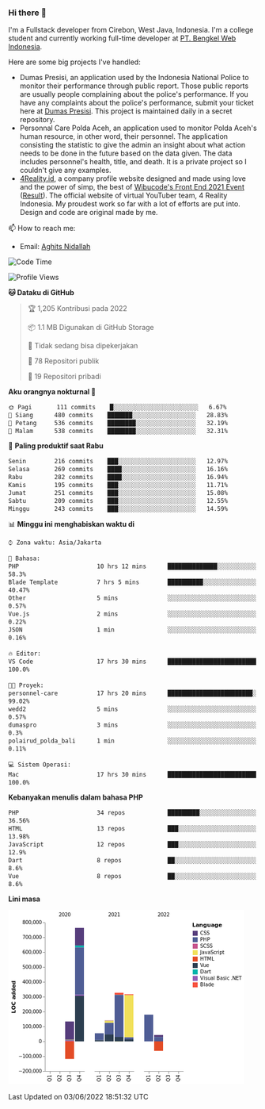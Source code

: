 ### Hi there 👋
I'm a Fullstack developer from Cirebon, West Java, Indonesia. I'm a college student and currently working full-time developer at [PT. Bengkel Web Indonesia](https://github.com/PT-Bengkel-Web-Indonesia).

Here are some big projects I've handled:
- Dumas Presisi, an application used by the Indonesia National Police to monitor their performance through public report. Those public reports are usually people complaining about the police's performance. If you have any complaints about the police's performance, submit your ticket here at [Dumas Presisi](https://dumaspresisi.polri.go.id/dumaspro). This project is maintained daily in a secret repository.
- Personnal Care Polda Aceh, an application used to monitor Polda Aceh's human resource, in other word, their personnel. The application consisting the statistic to give the admin an insight about what action needs to be done in the future based on the data given. The data includes personnel's health, title, and death. It is a private project so I couldn't give any examples.
- [4Reality.id](https://4reality.id), a company profile website designed and made using love and the power of simp, the best of [Wibucode's Front End 2021 Event](https://github.com/wibucode02/submision-event-frontend-2021) ([Result](https://github.com/wibucode02/top-5-pemenang-event-front-end-wibucode-2021)). The official website of virtual YouTuber team, 4 Reality Indonesia. My proudest work so far with a lot of efforts are put into. Design and code are original made by me.

📫 How to reach me:
- Email: [Aghits Nidallah](mailto:yourlovelydev@gmail.com)

<!--START_SECTION:waka-->
![Code Time](http://img.shields.io/badge/Code%20Time-0%20secs-blue)

![Profile Views](http://img.shields.io/badge/Profil%20dilihat-2-blue)

**🐱 Dataku di GitHub** 

> 🏆 1,205 Kontribusi pada 2022
 > 
> 📦 1.1 MB Digunakan di GitHub Storage 
 > 
> 🚫 Tidak sedang bisa dipekerjakan
 > 
> 📜 78 Repositori publik 
 > 
> 🔑 19 Repositori pribadi  
 > 
**Aku orangnya nokturnal 🦉** 

```text
🌞 Pagi       111 commits    █░░░░░░░░░░░░░░░░░░░░░░░░   6.67% 
🌆 Siang      480 commits    ███████░░░░░░░░░░░░░░░░░░   28.83% 
🌃 Petang     536 commits    ████████░░░░░░░░░░░░░░░░░   32.19% 
🌙 Malam      538 commits    ████████░░░░░░░░░░░░░░░░░   32.31%

```
📅 **Paling produktif saat Rabu** 

```text
Senin        216 commits    ███░░░░░░░░░░░░░░░░░░░░░░   12.97% 
Selasa       269 commits    ████░░░░░░░░░░░░░░░░░░░░░   16.16% 
Rabu         282 commits    ████░░░░░░░░░░░░░░░░░░░░░   16.94% 
Kamis        195 commits    ███░░░░░░░░░░░░░░░░░░░░░░   11.71% 
Jumat        251 commits    ███░░░░░░░░░░░░░░░░░░░░░░   15.08% 
Sabtu        209 commits    ███░░░░░░░░░░░░░░░░░░░░░░   12.55% 
Minggu       243 commits    ███░░░░░░░░░░░░░░░░░░░░░░   14.59%

```


📊 **Minggu ini menghabiskan waktu di** 

```text
⌚︎ Zona waktu: Asia/Jakarta

💬 Bahasa: 
PHP                      10 hrs 12 mins      ██████████████░░░░░░░░░░░   58.3% 
Blade Template           7 hrs 5 mins        ██████████░░░░░░░░░░░░░░░   40.47% 
Other                    5 mins              ░░░░░░░░░░░░░░░░░░░░░░░░░   0.57% 
Vue.js                   2 mins              ░░░░░░░░░░░░░░░░░░░░░░░░░   0.22% 
JSON                     1 min               ░░░░░░░░░░░░░░░░░░░░░░░░░   0.16%

🔥 Editor: 
VS Code                  17 hrs 30 mins      █████████████████████████   100.0%

🐱‍💻 Proyek: 
personnel-care           17 hrs 20 mins      ████████████████████████░   99.02% 
wedd2                    5 mins              ░░░░░░░░░░░░░░░░░░░░░░░░░   0.57% 
dumaspro                 3 mins              ░░░░░░░░░░░░░░░░░░░░░░░░░   0.3% 
polairud_polda_bali      1 min               ░░░░░░░░░░░░░░░░░░░░░░░░░   0.11%

💻 Sistem Operasi: 
Mac                      17 hrs 30 mins      █████████████████████████   100.0%

```

**Kebanyakan menulis dalam bahasa PHP** 

```text
PHP                      34 repos            █████████░░░░░░░░░░░░░░░░   36.56% 
HTML                     13 repos            ███░░░░░░░░░░░░░░░░░░░░░░   13.98% 
JavaScript               12 repos            ███░░░░░░░░░░░░░░░░░░░░░░   12.9% 
Dart                     8 repos             ██░░░░░░░░░░░░░░░░░░░░░░░   8.6% 
Vue                      8 repos             ██░░░░░░░░░░░░░░░░░░░░░░░   8.6%

```


**Lini masa**

![Chart not found](https://raw.githubusercontent.com/NikarashiHatsu/NikarashiHatsu/master/charts/bar_graph.png) 


 Last Updated on 03/06/2022 18:51:32 UTC
<!--END_SECTION:waka-->
